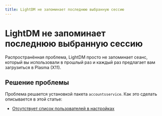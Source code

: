 ```yaml
---
title: LightDM не запоминает последнюю выбранную сессию
---
```


# LightDM не запоминает последнюю выбранную сессию

Распространённая проблема, LightDM просто не запоминает сеанс, который вы использовали в прошлый раз и каждый раз предлагает вам загрузиться в Plasma (X11). 

## Решение проблемы

Проблема решается установкой пакета `accountsservice`. Как это сделать описывается в этой статье:

- [Отсутствует список пользователей в настройках](/workarrounds/settings-user-no-list/)